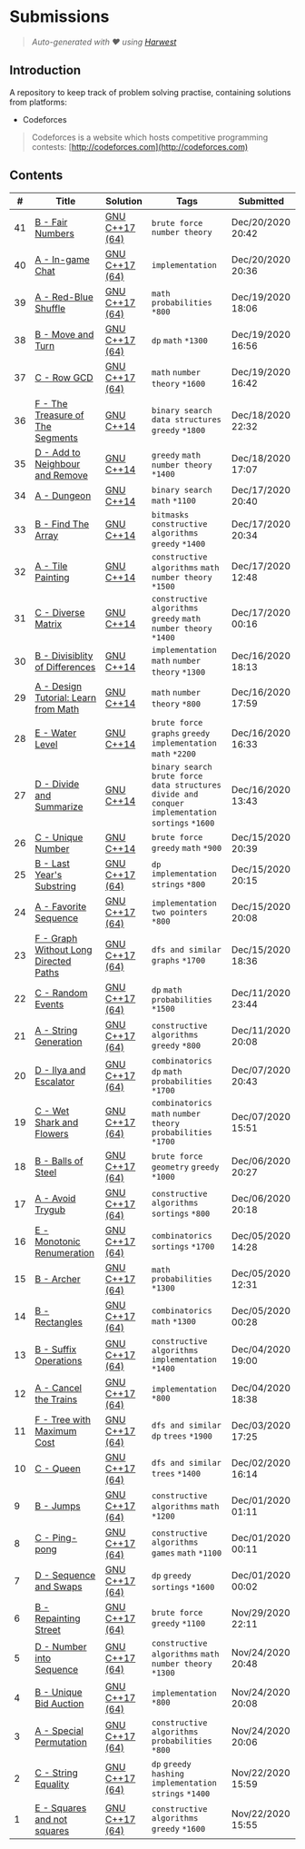 Submissions
======================
> *Auto-generated with ❤ using [Harwest](https://github.com/nileshsah/harwest-tool)*

## Introduction

A repository to keep track of problem solving practise, containing solutions from platforms:
* Codeforces
> Codeforces is a website which hosts competitive programming contests: [http://codeforces.com](http://codeforces.com)

## Contents

| # | Title | Solution | Tags | Submitted |
|---| ----- | -------- | ---- | --------- |
41 | [B - Fair Numbers](https://codeforces.com/contest/1465/problem/B) | [GNU C++17 (64)](./codeforces/1465/B.cpp) | `brute force` `number theory` | Dec/20/2020 20:42 | 
40 | [A - In-game Chat](https://codeforces.com/contest/1465/problem/A) | [GNU C++17 (64)](./codeforces/1465/A.cpp) | `implementation` | Dec/20/2020 20:36 | 
39 | [A - Red-Blue Shuffle](https://codeforces.com/contest/1459/problem/A) | [GNU C++17 (64)](./codeforces/1459/A.cpp) | `math` `probabilities` `*800` | Dec/19/2020 18:06 | 
38 | [B - Move and Turn](https://codeforces.com/contest/1459/problem/B) | [GNU C++17 (64)](./codeforces/1459/B.cpp) | `dp` `math` `*1300` | Dec/19/2020 16:56 | 
37 | [C - Row GCD](https://codeforces.com/contest/1459/problem/C) | [GNU C++17 (64)](./codeforces/1459/C.cpp) | `math` `number theory` `*1600` | Dec/19/2020 16:42 | 
36 | [F - The Treasure of The Segments](https://codeforces.com/contest/1462/problem/F) | [GNU C++14](./codeforces/1462/F.cpp) | `binary search` `data structures` `greedy` `*1800` | Dec/18/2020 22:32 | 
35 | [D - Add to Neighbour and Remove](https://codeforces.com/contest/1462/problem/D) | [GNU C++14](./codeforces/1462/D.cpp) | `greedy` `math` `number theory` `*1400` | Dec/18/2020 17:07 | 
34 | [A - Dungeon](https://codeforces.com/contest/1463/problem/A) | [GNU C++14](./codeforces/1463/A.cpp) | `binary search` `math` `*1100` | Dec/17/2020 20:40 | 
33 | [B - Find The Array](https://codeforces.com/contest/1463/problem/B) | [GNU C++14](./codeforces/1463/B.cpp) | `bitmasks` `constructive algorithms` `greedy` `*1400` | Dec/17/2020 20:34 | 
32 | [A - Tile Painting](https://codeforces.com/contest/1242/problem/A) | [GNU C++14](./codeforces/1242/A.cpp) | `constructive algorithms` `math` `number theory` `*1500` | Dec/17/2020 12:48 | 
31 | [C - Diverse Matrix](https://codeforces.com/contest/1266/problem/C) | [GNU C++14](./codeforces/1266/C.cpp) | `constructive algorithms` `greedy` `math` `number theory` `*1400` | Dec/17/2020 00:16 | 
30 | [B - Divisiblity of Differences](https://codeforces.com/contest/876/problem/B) | [GNU C++14](./codeforces/876/B.cpp) | `implementation` `math` `number theory` `*1300` | Dec/16/2020 18:13 | 
29 | [A - Design Tutorial: Learn from Math](https://codeforces.com/contest/472/problem/A) | [GNU C++14](./codeforces/472/A.cpp) | `math` `number theory` `*800` | Dec/16/2020 17:59 | 
28 | [E - Water Level](https://codeforces.com/contest/1461/problem/E) | [GNU C++14](./codeforces/1461/E.cpp) | `brute force` `graphs` `greedy` `implementation` `math` `*2200` | Dec/16/2020 16:33 | 
27 | [D - Divide and Summarize](https://codeforces.com/contest/1461/problem/D) | [GNU C++14](./codeforces/1461/D.cpp) | `binary search` `brute force` `data structures` `divide and conquer` `implementation` `sortings` `*1600` | Dec/16/2020 13:43 | 
26 | [C - Unique Number](https://codeforces.com/contest/1462/problem/C) | [GNU C++14](./codeforces/1462/C.cpp) | `brute force` `greedy` `math` `*900` | Dec/15/2020 20:39 | 
25 | [B - Last Year's Substring](https://codeforces.com/contest/1462/problem/B) | [GNU C++17 (64)](./codeforces/1462/B.cpp) | `dp` `implementation` `strings` `*800` | Dec/15/2020 20:15 | 
24 | [A - Favorite Sequence](https://codeforces.com/contest/1462/problem/A) | [GNU C++17 (64)](./codeforces/1462/A.cpp) | `implementation` `two pointers` `*800` | Dec/15/2020 20:08 | 
23 | [F - Graph Without Long Directed Paths](https://codeforces.com/contest/1144/problem/F) | [GNU C++17 (64)](./codeforces/1144/F.cpp) | `dfs and similar` `graphs` `*1700` | Dec/15/2020 18:36 | 
22 | [C - Random Events](https://codeforces.com/contest/1461/problem/C) | [GNU C++17 (64)](./codeforces/1461/C.cpp) | `dp` `math` `probabilities` `*1500` | Dec/11/2020 23:44 | 
21 | [A - String Generation](https://codeforces.com/contest/1461/problem/A) | [GNU C++17 (64)](./codeforces/1461/A.cpp) | `constructive algorithms` `greedy` `*800` | Dec/11/2020 20:08 | 
20 | [D - Ilya and Escalator](https://codeforces.com/contest/518/problem/D) | [GNU C++17 (64)](./codeforces/518/D.cpp) | `combinatorics` `dp` `math` `probabilities` `*1700` | Dec/07/2020 20:43 | 
19 | [C - Wet Shark and Flowers](https://codeforces.com/contest/621/problem/C) | [GNU C++17 (64)](./codeforces/621/C.cpp) | `combinatorics` `math` `number theory` `probabilities` `*1700` | Dec/07/2020 15:51 | 
18 | [B - Balls of Steel](https://codeforces.com/contest/1450/problem/B) | [GNU C++17 (64)](./codeforces/1450/B.cpp) | `brute force` `geometry` `greedy` `*1000` | Dec/06/2020 20:27 | 
17 | [A - Avoid Trygub](https://codeforces.com/contest/1450/problem/A) | [GNU C++17 (64)](./codeforces/1450/A.cpp) | `constructive algorithms` `sortings` `*800` | Dec/06/2020 20:18 | 
16 | [E - Monotonic Renumeration](https://codeforces.com/contest/1102/problem/E) | [GNU C++17 (64)](./codeforces/1102/E.cpp) | `combinatorics` `sortings` `*1700` | Dec/05/2020 14:28 | 
15 | [B - Archer](https://codeforces.com/contest/312/problem/B) | [GNU C++17 (64)](./codeforces/312/B.cpp) | `math` `probabilities` `*1300` | Dec/05/2020 12:31 | 
14 | [B - Rectangles](https://codeforces.com/contest/844/problem/B) | [GNU C++17 (64)](./codeforces/844/B.cpp) | `combinatorics` `math` `*1300` | Dec/05/2020 00:28 | 
13 | [B - Suffix Operations](https://codeforces.com/contest/1453/problem/B) | [GNU C++17 (64)](./codeforces/1453/B.cpp) | `constructive algorithms` `implementation` `*1400` | Dec/04/2020 19:00 | 
12 | [A - Cancel the Trains](https://codeforces.com/contest/1453/problem/A) | [GNU C++17 (64)](./codeforces/1453/A.cpp) | `implementation` `*800` | Dec/04/2020 18:38 | 
11 | [F - Tree with Maximum Cost](https://codeforces.com/contest/1092/problem/F) | [GNU C++17 (64)](./codeforces/1092/F.cpp) | `dfs and similar` `dp` `trees` `*1900` | Dec/03/2020 17:25 | 
10 | [C - Queen](https://codeforces.com/contest/1143/problem/C) | [GNU C++17 (64)](./codeforces/1143/C.cpp) | `dfs and similar` `trees` `*1400` | Dec/02/2020 16:14 | 
9 | [B - Jumps](https://codeforces.com/contest/1455/problem/B) | [GNU C++17 (64)](./codeforces/1455/B.cpp) | `constructive algorithms` `math` `*1200` | Dec/01/2020 01:11 | 
8 | [C - Ping-pong](https://codeforces.com/contest/1455/problem/C) | [GNU C++17 (64)](./codeforces/1455/C.cpp) | `constructive algorithms` `games` `math` `*1100` | Dec/01/2020 00:11 | 
7 | [D - Sequence and Swaps](https://codeforces.com/contest/1455/problem/D) | [GNU C++17 (64)](./codeforces/1455/D.cpp) | `dp` `greedy` `sortings` `*1600` | Dec/01/2020 00:02 | 
6 | [B - Repainting Street](https://codeforces.com/contest/1457/problem/B) | [GNU C++17 (64)](./codeforces/1457/B.cpp) | `brute force` `greedy` `*1100` | Nov/29/2020 22:11 | 
5 | [D - Number into Sequence](https://codeforces.com/contest/1454/problem/D) | [GNU C++17 (64)](./codeforces/1454/D.cpp) | `constructive algorithms` `math` `number theory` `*1300` | Nov/24/2020 20:48 | 
4 | [B - Unique Bid Auction](https://codeforces.com/contest/1454/problem/B) | [GNU C++17 (64)](./codeforces/1454/B.cpp) | `implementation` `*800` | Nov/24/2020 20:08 | 
3 | [A - Special Permutation](https://codeforces.com/contest/1454/problem/A) | [GNU C++17 (64)](./codeforces/1454/A.cpp) | `constructive algorithms` `probabilities` `*800` | Nov/24/2020 20:06 | 
2 | [C - String Equality](https://codeforces.com/contest/1451/problem/C) | [GNU C++17 (64)](./codeforces/1451/C.cpp) | `dp` `greedy` `hashing` `implementation` `strings` `*1400` | Nov/22/2020 15:59 | 
1 | [E - Squares and not squares](https://codeforces.com/contest/898/problem/E) | [GNU C++17 (64)](./codeforces/898/E.cpp) | `constructive algorithms` `greedy` `*1600` | Nov/22/2020 15:55 | 